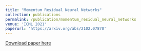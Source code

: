 ```yaml
---
title: "Momentum Residual Neural Networks"
collection: publications
permalink: /publication/momentum_residual_neural_networks
venue: 'ICML 2021'
paperurl: 'https://arxiv.org/abs/2102.07870'
---
```


[Download paper here](https://arxiv.org/abs/2102.07870)
